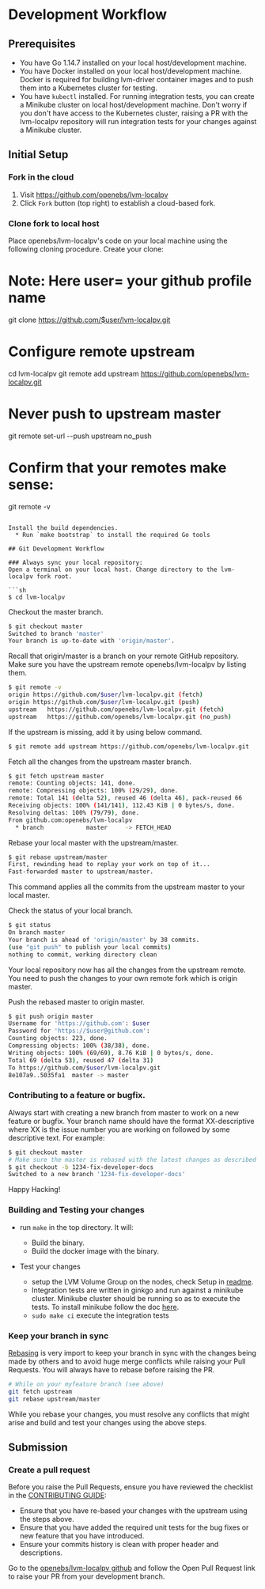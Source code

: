 # Development Workflow

## Prerequisites

* You have Go 1.14.7 installed on your local host/development machine.
* You have Docker installed on your local host/development machine. Docker is required for building lvm-driver container images and to push them into a Kubernetes cluster for testing. 
* You have `kubectl` installed. For running integration tests, you can create a Minikube cluster on local host/development machine. Don't worry if you don't have access to the Kubernetes cluster, raising a PR with the lvm-localpv repository will run integration tests for your changes against a Minikube cluster.

## Initial Setup

### Fork in the cloud

1. Visit https://github.com/openebs/lvm-localpv
2. Click `Fork` button (top right) to establish a cloud-based fork.

### Clone fork to local host

Place openebs/lvm-localpv's code on your local machine using the following cloning procedure.
Create your clone:

# Note: Here user= your github profile name
git clone https://github.com/$user/lvm-localpv.git

# Configure remote upstream
cd lvm-localpv
git remote add upstream https://github.com/openebs/lvm-localpv.git

# Never push to upstream master
git remote set-url --push upstream no_push

# Confirm that your remotes make sense:
git remote -v
```

Install the build dependencies.
  * Run `make bootstrap` to install the required Go tools

## Git Development Workflow

### Always sync your local repository:
Open a terminal on your local host. Change directory to the lvm-localpv fork root.

```sh
$ cd lvm-localpv
```

 Checkout the master branch.

 ```sh
 $ git checkout master
 Switched to branch 'master'
 Your branch is up-to-date with 'origin/master'.
 ```

 Recall that origin/master is a branch on your remote GitHub repository.
 Make sure you have the upstream remote openebs/lvm-localpv by listing them.

 ```sh
 $ git remote -v
 origin	https://github.com/$user/lvm-localpv.git (fetch)
 origin	https://github.com/$user/lvm-localpv.git (push)
 upstream	https://github.com/openebs/lvm-localpv.git (fetch)
 upstream	https://github.com/openebs/lvm-localpv.git (no_push)
 ```

 If the upstream is missing, add it by using below command.

 ```sh
 $ git remote add upstream https://github.com/openebs/lvm-localpv.git
 ```
 Fetch all the changes from the upstream master branch.

 ```sh
 $ git fetch upstream master
 remote: Counting objects: 141, done.
 remote: Compressing objects: 100% (29/29), done.
 remote: Total 141 (delta 52), reused 46 (delta 46), pack-reused 66
 Receiving objects: 100% (141/141), 112.43 KiB | 0 bytes/s, done.
 Resolving deltas: 100% (79/79), done.
 From github.com:openebs/lvm-localpv
   * branch            master     -> FETCH_HEAD
 ```

 Rebase your local master with the upstream/master.

 ```sh
 $ git rebase upstream/master
 First, rewinding head to replay your work on top of it...
 Fast-forwarded master to upstream/master.
 ```
 This command applies all the commits from the upstream master to your local master.

 Check the status of your local branch.

 ```sh
 $ git status
 On branch master
 Your branch is ahead of 'origin/master' by 38 commits.
 (use "git push" to publish your local commits)
 nothing to commit, working directory clean
 ```
 Your local repository now has all the changes from the upstream remote. You need to push the changes to your own remote fork which is origin master.

 Push the rebased master to origin master.

 ```sh
 $ git push origin master
 Username for 'https://github.com': $user
 Password for 'https://$user@github.com':
 Counting objects: 223, done.
 Compressing objects: 100% (38/38), done.
 Writing objects: 100% (69/69), 8.76 KiB | 0 bytes/s, done.
 Total 69 (delta 53), reused 47 (delta 31)
 To https://github.com/$user/lvm-localpv.git
 8e107a9..5035fa1  master -> master
 ```

### Contributing to a feature or bugfix. 

Always start with creating a new branch from master to work on a new feature or bugfix. Your branch name should have the format XX-descriptive where XX is the issue number you are working on followed by some descriptive text. For example:

 ```sh
 $ git checkout master
 # Make sure the master is rebased with the latest changes as described in previous step.
 $ git checkout -b 1234-fix-developer-docs
 Switched to a new branch '1234-fix-developer-docs'
 ```
Happy Hacking!

### Building and Testing your changes

* run `make` in the top directory. It will:
  * Build the binary.
  * Build the docker image with the binary.

* Test your changes
  * setup the LVM Volume Group on the nodes, check Setup in [readme](../README.md).
  * Integration tests are written in ginkgo and run against a minikube cluster. Minikube cluster should be running so as to execute the tests. To install minikube follow the doc [here](https://kubernetes.io/docs/tasks/tools/install-minikube/). 
  * `sudo make ci` execute the integration tests

### Keep your branch in sync

[Rebasing](https://git-scm.com/docs/git-rebase) is very import to keep your branch in sync with the changes being made by others and to avoid huge merge conflicts while raising your Pull Requests. You will always have to rebase before raising the PR. 

```sh
# While on your myfeature branch (see above)
git fetch upstream
git rebase upstream/master
```

While you rebase your changes, you must resolve any conflicts that might arise and build and test your changes using the above steps. 

## Submission

### Create a pull request

Before you raise the Pull Requests, ensure you have reviewed the checklist in the [CONTRIBUTING GUIDE](../CONTRIBUTING.md):
- Ensure that you have re-based your changes with the upstream using the steps above.
- Ensure that you have added the required unit tests for the bug fixes or new feature that you have introduced. 
- Ensure your commits history is clean with proper header and descriptions.

Go to the [openebs/lvm-localpv github](https://github.com/openebs/lvm-localpv) and follow the Open Pull Request link to raise your PR from your development branch.
